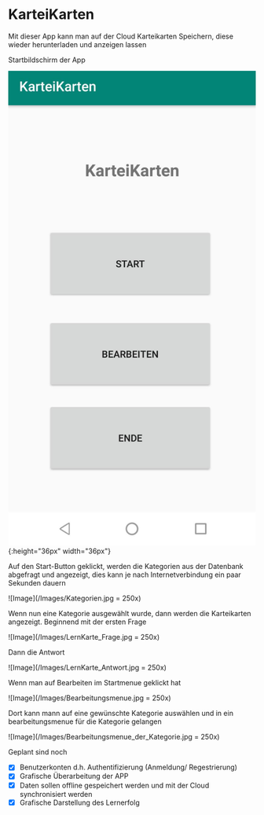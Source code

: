 # KarteiKarten
Mit dieser App kann man auf der Cloud Karteikarten Speichern, diese wieder herunterladen und anzeigen lassen

Startbildschirm der App

![Images](/Images/Start_Screen.jpg){:height="36px" width="36px"}


Auf den Start-Button geklickt, werden die Kategorien aus der Datenbank abgefragt und angezeigt, dies kann je nach Internetverbindung ein paar Sekunden dauern

![Image](/Images/Kategorien.jpg = 250x)


Wenn nun eine Kategorie ausgewählt wurde, dann werden die Karteikarten angezeigt. Beginnend mit der ersten Frage

![Image](/Images/LernKarte_Frage.jpg = 250x)

Dann die Antwort

![Image](/Images/LernKarte_Antwort.jpg = 250x)


Wenn man auf Bearbeiten im Startmenue geklickt hat

![Image](/Images/Bearbeitungsmenue.jpg = 250x)

Dort kann mann auf eine gewünschte Kategorie auswählen und in ein bearbeitungsmenue für die Kategorie gelangen

![Image](/Images/Bearbeitungsmenue_der_Kategorie.jpg = 250x)




Geplant sind noch 
- [x] Benutzerkonten d.h. Authentifizierung (Anmeldung/ Regestrierung)
- [x] Grafische Überarbeitung der APP
- [x] Daten sollen offline gespeichert werden und mit der Cloud synchronisiert werden
- [x] Grafische Darstellung des Lernerfolg
